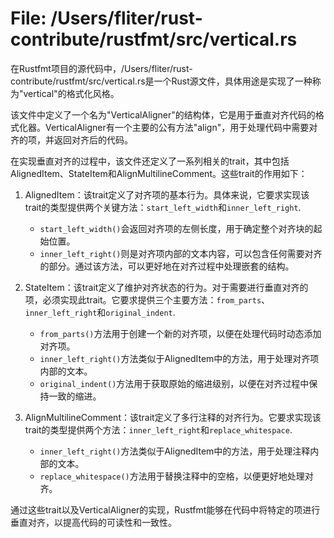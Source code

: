 # File: /Users/fliter/rust-contribute/rustfmt/src/vertical.rs

在Rustfmt项目的源代码中，/Users/fliter/rust-contribute/rustfmt/src/vertical.rs是一个Rust源文件，具体用途是实现了一种称为"vertical"的格式化风格。

该文件中定义了一个名为"VerticalAligner"的结构体，它是用于垂直对齐代码的格式化器。VerticalAligner有一个主要的公有方法"align"，用于处理代码中需要对齐的项，并返回对齐后的代码。

在实现垂直对齐的过程中，该文件还定义了一系列相关的trait，其中包括AlignedItem、StateItem和AlignMultilineComment。这些trait的作用如下：

1. AlignedItem：该trait定义了对齐项的基本行为。具体来说，它要求实现该trait的类型提供两个关键方法：`start_left_width`和`inner_left_right`. 

   - `start_left_width()`会返回对齐项的左侧长度，用于确定整个对齐块的起始位置。
   - `inner_left_right()`则是对齐项内部的文本内容，可以包含任何需要对齐的部分。通过该方法，可以更好地在对齐过程中处理嵌套的结构。
   
2. StateItem：该trait定义了维护对齐状态的行为。对于需要进行垂直对齐的项，必须实现此trait。它要求提供三个主要方法：`from_parts`、`inner_left_right`和`original_indent`.

   - `from_parts()`方法用于创建一个新的对齐项，以便在处理代码时动态添加对齐项。
   - `inner_left_right()`方法类似于AlignedItem中的方法，用于处理对齐项内部的文本。
   - `original_indent()`方法用于获取原始的缩进级别，以便在对齐过程中保持一致的缩进。

3. AlignMultilineComment：该trait定义了多行注释的对齐行为。它要求实现该trait的类型提供两个方法：`inner_left_right`和`replace_whitespace`.

   - `inner_left_right()`方法类似于AlignedItem中的方法，用于处理注释内部的文本。
   - `replace_whitespace()`方法用于替换注释中的空格，以便更好地处理对齐。

通过这些trait以及VerticalAligner的实现，Rustfmt能够在代码中将特定的项进行垂直对齐，以提高代码的可读性和一致性。

